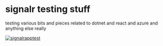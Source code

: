 # signalr testing stuff
testing various bits and pieces related to dotnet and react and azure and anything else really

[![signalrapptest](https://github.com/vforteli/signalrtesting/actions/workflows/pipeline.yml/badge.svg)](https://github.com/vforteli/signalrtesting/actions/workflows/pipeline.yml)

